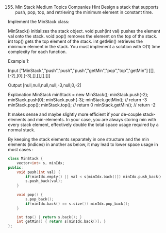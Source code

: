 155. Min Stack
Medium
Topics
Companies
Hint
Design a stack that supports push, pop, top, and retrieving the minimum element in constant time.

Implement the MinStack class:

MinStack() initializes the stack object.
void push(int val) pushes the element val onto the stack.
void pop() removes the element on the top of the stack.
int top() gets the top element of the stack.
int getMin() retrieves the minimum element in the stack.
You must implement a solution with O(1) time complexity for each function.

 

Example 1:

Input
["MinStack","push","push","push","getMin","pop","top","getMin"]
[[],[-2],[0],[-3],[],[],[],[]]

Output
[null,null,null,null,-3,null,0,-2]

Explanation
MinStack minStack = new MinStack();
minStack.push(-2);
minStack.push(0);
minStack.push(-3);
minStack.getMin(); // return -3
minStack.pop();
minStack.top();    // return 0
minStack.getMin(); // return -2

It makes sense and maybe slightly more efficient if your de-couple stack-elements and min-elements. In your case, you are always storing min with every stack element, effectively double the total space usage required by a normal stack.

By keeping the stack elements separately in one structure and the min elements (indices) in another as below, it may lead to lower space usage in most cases :
```cpp
class MinStack {
    vector<int> s, minIdx;
public:
    void push(int val) {
        if(minIdx.empty() || val < s[minIdx.back()]) minIdx.push_back(s.size());
        s.push_back(val);
    }
    
    void pop() {
        s.pop_back();
        if(minIdx.back() == s.size()) minIdx.pop_back();
    }

    int top() { return s.back(); }
    int getMin() { return s[minIdx.back()]; }
};
```
